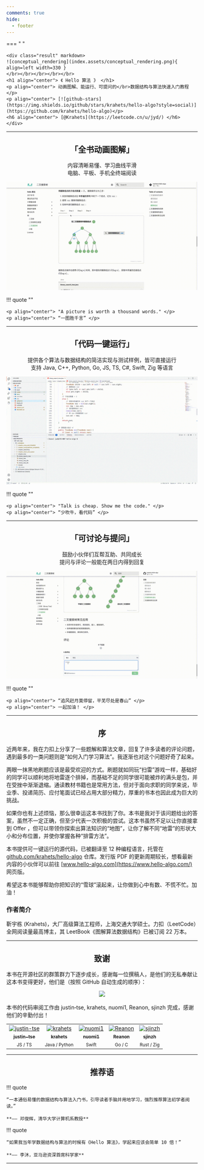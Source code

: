 ```yaml
---
comments: true
hide:
  - footer
---
```


=== " "

    <div class="result" markdown>
    ![conceptual_rendering](index.assets/conceptual_rendering.png){ align=left width=330 }
    </br></br></br></br></br>
    <h1 align="center"> 《 Hello 算法 》 </h1>
    <p align="center"> 动画图解、能运行、可提问的</br>数据结构与算法快速入门教程 </p>
    <p align="center"> [![github-stars](https://img.shields.io/github/stars/krahets/hello-algo?style=social)](https://github.com/krahets/hello-algo)</p>
    <h6 align="center"> [@Krahets](https://leetcode.cn/u/jyd/) </h6>
    </div>

---

<h2 align="center"> 「全书动画图解」 </h2>

<p align="center"> 内容清晰易懂、学习曲线平滑</br>电脑、平板、手机全终端阅读 </p>

![algorithm_animation](index.assets/animation.gif)

!!! quote ""

    <p align="center"> "A picture is worth a thousand words." </p>
    <p align="center"> “一图胜千言” </p>

---

<h2 align="center"> 「代码一键运行」 </h2>

<p align="center"> 提供各个算法与数据结构的简洁实现与测试样例，皆可直接运行</br>支持 Java, C++, Python, Go, JS, TS, C#, Swift, Zig 等语言 </p>

![running_code](index.assets/running_code.gif)

!!! quote ""

    <p align="center"> "Talk is cheap. Show me the code." </p>
    <p align="center"> “少吹牛，看代码” </p>

---

<h2 align="center"> 「可讨论与提问」 </h2>

<p align="center"> 鼓励小伙伴们互帮互助、共同成长</br>提问与评论一般能在两日内得到回复 </p>

![comment](index.assets/comment.gif)

!!! quote ""

    <p align="center"> “追风赶月莫停留，平芜尽处是春山” </p>
    <p align="center"> 一起加油！ </p>

---

<h2 align="center"> 序 </h2>

近两年来，我在力扣上分享了一些题解和算法文章，回复了许多读者的评论问题，遇到最多的一类问题则是“如何入门学习算法”。我逐渐也对这个问题好奇了起来。

两眼一抹黑地刷题应该是最受欢迎的方式。刷题就如同玩“扫雷”游戏一样，基础好的同学可以顺利地将地雷逐个排掉，而基础不足的同学很可能被炸的满头是包，并在受挫中渐渐退缩。通读教材书籍也是常用方法，但对于面向求职的同学来说，毕业季、投递简历、应付笔面试已经占用大部分精力，厚重的书本也因此成为巨大的挑战。

如果你也有上述烦恼，那么很幸运这本书找到了你。本书是我对于该问题给出的答案，虽然不一定正确，但至少代表一次积极的尝试。这本书虽然不足以让你直接拿到 Offer ，但可以带领你探索出算法知识的“地图”，让你了解不同“地雷”的形状大小和分布位置，并使你掌握各种“排雷方法”。

本书提供可一键运行的源代码，已被翻译至 12 种编程语言，托管在 [github.com/krahets/hello-algo](https://github.com/krahets/hello-algo) 仓库。发行版 PDF 的更新周期较长，想看最新内容的小伙伴可以前往 [www.hello-algo.com](https://www.hello-algo.com/) 网页版。

希望这本书能够帮助你把知识的“雪球”滚起来，让你做到心中有数、不慌不忙。加油！

### 作者简介

靳宇栋 (Krahets)，大厂高级算法工程师，上海交通大学硕士。力扣（LeetCode）全网阅读量最高博主，其 LeetBook《图解算法数据结构》已被订阅 22 万本。

---

<h2 align="center"> 致谢 </h2>

本书在开源社区的群策群力下逐步成长，感谢每一位撰稿人，是他们的无私奉献让这本书变得更好，他们是（按照 GitHub 自动生成的顺序）：

<p align="center">
    <a href="https://github.com/krahets/hello-algo/graphs/contributors">
        <img width="550" src="https://contrib.rocks/image?repo=krahets/hello-algo" />
    </a>
</p>

本书的代码审阅工作由 justin‐tse, krahets, nuomi1, Reanon, sjinzh 完成，感谢他们的辛勤付出！

<div class="center-table">
    <table>
        <tbody>
            <td align="center"><a href="https://github.com/justin-tse"><img src="https://avatars.githubusercontent.com/u/24556310?v=4" width="50px;" alt="justin-tse"/><br /><sub><b>justin-tse</b></sub></a><br /><sub>JS / TS</sub></td>
            <td align="center"><a href="https://github.com/krahets"><img src="https://avatars.githubusercontent.com/u/26993056?v=4" width="50px;" alt="krahets"/><br /><sub><b>krahets</b></sub></a><br /><sub>Java / Python</sub></td>
            <td align="center"><a href="https://github.com/nuomi1"><img src="https://avatars.githubusercontent.com/u/3739017?v=4" width="50px;" alt="nuomi1"/><br /><sub><b>nuomi1</b></sub></a><br /><sub>Swift</sub></td>
            <td align="center"><a href="https://github.com/Reanon"><img src="https://avatars.githubusercontent.com/u/22005836?v=4" width="50px;" alt="Reanon"/><br /><sub><b>Reanon</b></sub></a><br /><sub>Go / C</sub></td>
            <td align="center"><a href="https://github.com/sjinzh"><img src="https://avatars.githubusercontent.com/u/99076655?v=4" width="50px;" alt="sjinzh"/><br /><sub><b>sjinzh</b></sub></a><br /><sub>Rust / Zig</sub></td>
        </tbody>
    </table>
</div>

---

<h2 align="center"> 推荐语 </h2>

!!! quote

    “一本通俗易懂的数据结构与算法入门书，引导读者手脑并用地学习，强烈推荐算法初学者阅读。”

    **—— 邓俊辉，清华大学计算机系教授**

!!! quote

    “如果我当年学数据结构与算法的时候有《Hello 算法》，学起来应该会简单 10 倍！”

    **—— 李沐，亚马逊资深首席科学家**

---
